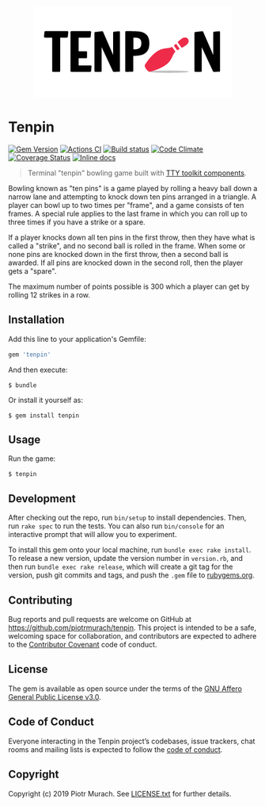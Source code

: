 <div align="center">
  <img width="400" src="https://github.com/piotrmurach/tenpin/blob/master/assets/tenpin-logo.png" alt="tenpin logo" />
</div>

# Tenpin

[![Gem Version](https://badge.fury.io/rb/tenpin.svg)][gem]
[![Actions CI](https://github.com/piotrmurach/tenpin/workflows/CI/badge.svg?branch=master)][gh_actions_ci]
[![Build status](https://ci.appveyor.com/api/projects/status/ne0fxoail747nwu0?svg=true)][appveyor]
[![Code Climate](https://codeclimate.com/github/piotrmurach/tenpin/badges/gpa.svg)][codeclimate]
[![Coverage Status](https://coveralls.io/repos/github/piotrmurach/tenpin/badge.svg)][coverage]
[![Inline docs](http://inch-ci.org/github/piotrmurach/tenpin.svg?branch=master)][inchpages]

[gem]: http://badge.fury.io/rb/tenpin
[gh_actions_ci]: https://github.com/piotrmurach/tenpin/actions?query=workflow%3ACI
[appveyor]: https://ci.appveyor.com/project/piotrmurach/tenpin
[codeclimate]: https://codeclimate.com/github/piotrmurach/tenpin
[coverage]: https://coveralls.io/github/piotrmurach/tenpin
[inchpages]: http://inch-ci.org/github/piotrmurach/tenpin

> Terminal "tenpin" bowling game built with [TTY toolkit components](https://ttytoolkit.org/components/).

Bowling known as "ten pins" is a game played by rolling a heavy ball down a narrow lane and attempting to knock down ten pins arranged in a triangle. A player can bowl up to two times per "frame", and a game consists of ten frames. A special rule applies to the last frame in which you can roll up to three times if you have a strike or a spare.

If a player knocks down all ten pins in the first throw, then they have what is called a "strike", and no second ball is rolled in the frame. When some or none pins are knocked down in the first throw, then a second ball is awarded. If all pins are knocked down in the second roll, then the player gets a "spare".

The maximum number of points possible is 300 which a player can get by rolling 12 strikes in a row.

## Installation

Add this line to your application's Gemfile:

```ruby
gem 'tenpin'
```

And then execute:

    $ bundle

Or install it yourself as:

    $ gem install tenpin

## Usage

Run the game:

```
$ tenpin
```

## Development

After checking out the repo, run `bin/setup` to install dependencies. Then, run `rake spec` to run the tests. You can also run `bin/console` for an interactive prompt that will allow you to experiment.

To install this gem onto your local machine, run `bundle exec rake install`. To release a new version, update the version number in `version.rb`, and then run `bundle exec rake release`, which will create a git tag for the version, push git commits and tags, and push the `.gem` file to [rubygems.org](https://rubygems.org).

## Contributing

Bug reports and pull requests are welcome on GitHub at https://github.com/piotrmurach/tenpin. This project is intended to be a safe, welcoming space for collaboration, and contributors are expected to adhere to the [Contributor Covenant](http://contributor-covenant.org) code of conduct.

## License

The gem is available as open source under the terms of the [GNU Affero General Public License v3.0](https://opensource.org/licenses/AGPL-3.0).

## Code of Conduct

Everyone interacting in the Tenpin project’s codebases, issue trackers, chat rooms and mailing lists is expected to follow the [code of conduct](https://github.com/piotrmurach/tenpin/blob/master/CODE_OF_CONDUCT.md).

## Copyright

Copyright (c) 2019 Piotr Murach. See [LICENSE.txt](LICENSE.txt) for further details.
